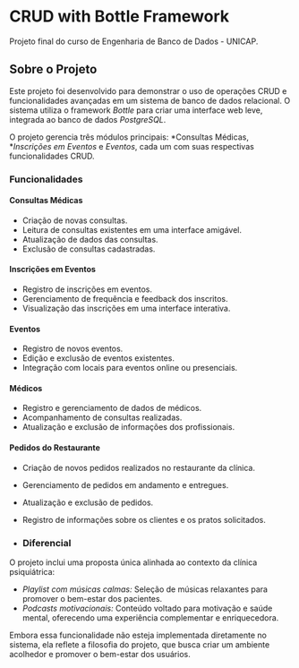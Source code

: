 # CRUD with Bottle Framework

Projeto final do curso de Engenharia de Banco de Dados - UNICAP.

## Sobre o Projeto

Este projeto foi desenvolvido para demonstrar o uso de operações CRUD e funcionalidades avançadas em um sistema de banco de dados relacional. O sistema utiliza o framework *Bottle* para criar uma interface web leve, integrada ao banco de dados *PostgreSQL*.

O projeto gerencia três módulos principais: *Consultas Médicas, **Inscrições em Eventos* e *Eventos*, cada um com suas respectivas funcionalidades CRUD.

### Funcionalidades

#### Consultas Médicas
- Criação de novas consultas.
- Leitura de consultas existentes em uma interface amigável.
- Atualização de dados das consultas.
- Exclusão de consultas cadastradas.

#### Inscrições em Eventos
- Registro de inscrições em eventos.
- Gerenciamento de frequência e feedback dos inscritos.
- Visualização das inscrições em uma interface interativa.

#### Eventos
- Registro de novos eventos.
- Edição e exclusão de eventos existentes.
- Integração com locais para eventos online ou presenciais.

#### Médicos
- Registro e gerenciamento de dados de médicos.
- Acompanhamento de consultas realizadas.
- Atualização e exclusão de informações dos profissionais.

#### Pedidos do Restaurante
- Criação de novos pedidos realizados no restaurante da clínica.
- Gerenciamento de pedidos em andamento e entregues.
- Atualização e exclusão de pedidos.
- Registro de informações sobre os clientes e os pratos solicitados.
  
- ### Diferencial
O projeto inclui uma proposta única alinhada ao contexto da clínica psiquiátrica:

- *Playlist com músicas calmas:* Seleção de músicas relaxantes para promover o bem-estar dos pacientes.
- *Podcasts motivacionais:* Conteúdo voltado para motivação e saúde mental, oferecendo uma experiência complementar e enriquecedora.

Embora essa funcionalidade não esteja implementada diretamente no sistema, ela reflete a filosofia do projeto, que busca criar um ambiente acolhedor e promover o bem-estar dos usuários.
